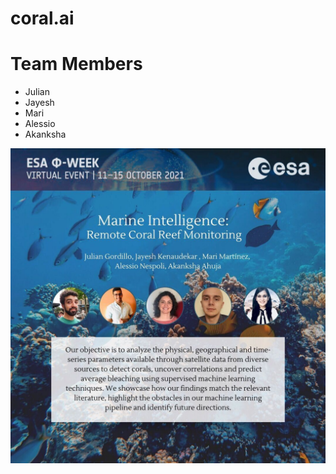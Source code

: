 # coral.ai

# Team Members 
- Julian 
- Jayesh
- Mari
- Alessio
- Akanksha

![Screenshot](screenshot.jpg)

